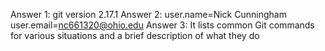 Answer 1: git version 2.17.1
Answer 2: user.name=Nick Cunningham
	  user.email=nc661320@ohio.edu
Answer 3: It lists common Git commands for various situations and a brief description of what they 		  do

